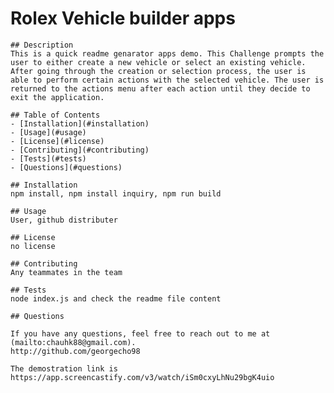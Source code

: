 # Rolex Vehicle builder apps 

    ## Description
    This is a quick readme genarator apps demo. This Challenge prompts the user to either create a new vehicle or select an existing vehicle. After going through the creation or selection process, the user is able to perform certain actions with the selected vehicle. The user is returned to the actions menu after each action until they decide to exit the application. 
    
    ## Table of Contents
    - [Installation](#installation)
    - [Usage](#usage)
    - [License](#license)
    - [Contributing](#contributing)
    - [Tests](#tests)
    - [Questions](#questions)

    ## Installation
    npm install, npm install inquiry, npm run build

    ## Usage
    User, github distributer

    ## License
    no license

    ## Contributing
    Any teammates in the team

    ## Tests
    node index.js and check the readme file content

    ## Questions
    
    If you have any questions, feel free to reach out to me at (mailto:chauhk88@gmail.com).
    http://github.com/georgecho98

    The demostration link is https://app.screencastify.com/v3/watch/iSm0cxyLhNu29bgK4uio
